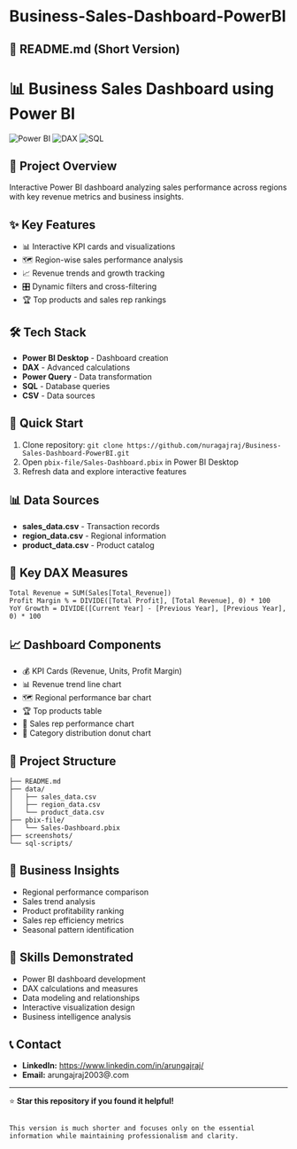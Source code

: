 # Business-Sales-Dashboard-PowerBI

## 📄 README.md (Short Version)
# 📊 Business Sales Dashboard using Power BI

![Power BI](https://img.shields.io/badge/Power%20BI-F2C811?style=for-the-badge&logo=powerbi&logoColor=black)
![DAX](https://img.shields.io/badge/DAX-FF6F00?style=for-the-badge&logo=microsoft&logoColor=white)
![SQL](https://img.shields.io/badge/SQL-4479A1?style=for-the-badge&logo=mysql&logoColor=white)

## 🎯 Project Overview
Interactive Power BI dashboard analyzing sales performance across regions with key revenue metrics and business insights.

## ✨ Key Features
- 📊 Interactive KPI cards and visualizations
- 🗺️ Region-wise sales performance analysis
- 📈 Revenue trends and growth tracking
- 🎛️ Dynamic filters and cross-filtering
- 🏆 Top products and sales rep rankings

## 🛠️ Tech Stack
- **Power BI Desktop** - Dashboard creation
- **DAX** - Advanced calculations
- **Power Query** - Data transformation
- **SQL** - Database queries
- **CSV** - Data sources

## 🚀 Quick Start
1. Clone repository: `git clone https://github.com/nuragajraj/Business-Sales-Dashboard-PowerBI.git`
2. Open `pbix-file/Sales-Dashboard.pbix` in Power BI Desktop
3. Refresh data and explore interactive features

## 📊 Data Sources
- **sales_data.csv** - Transaction records
- **region_data.csv** - Regional information
- **product_data.csv** - Product catalog

## 🔧 Key DAX Measures
```dax
Total Revenue = SUM(Sales[Total_Revenue])
Profit Margin % = DIVIDE([Total Profit], [Total Revenue], 0) * 100
YoY Growth = DIVIDE([Current Year] - [Previous Year], [Previous Year], 0) * 100
```

## 📈 Dashboard Components
- 💰 KPI Cards (Revenue, Units, Profit Margin)
- 📊 Revenue trend line chart
- 🗺️ Regional performance bar chart
- 🏆 Top products table
- 👥 Sales rep performance chart
- 🎂 Category distribution donut chart

## 📁 Project Structure
```
├── README.md
├── data/
│   ├── sales_data.csv
│   ├── region_data.csv
│   └── product_data.csv
├── pbix-file/
│   └── Sales-Dashboard.pbix
├── screenshots/
└── sql-scripts/
```

## 🎯 Business Insights
- Regional performance comparison
- Sales trend analysis
- Product profitability ranking
- Sales rep efficiency metrics
- Seasonal pattern identification

## 🧠 Skills Demonstrated
- Power BI dashboard development
- DAX calculations and measures
- Data modeling and relationships
- Interactive visualization design
- Business intelligence analysis

## 📞 Contact
- **LinkedIn:** https://www.linkedin.com/in/arungajraj/
- **Email:** arungajraj2003@.com
---
⭐ **Star this repository if you found it helpful!**
```

This version is much shorter and focuses only on the essential information while maintaining professionalism and clarity.
